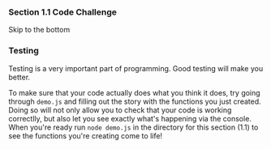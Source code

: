 ### Section 1.1 Code Challenge

Skip to the bottom

### Testing

Testing is a very important part of programming. Good testing will make you better.

To make sure that your code actually does what you think it does, try going through `demo.js` and filling out the story with the functions you just created. Doing so will not only allow you to check that your code is working correctlly, but also let you see exactly what's happening via the console. When you're ready run `node demo.js` in the directory for this section (1.1) to see the functions you're creating come to life!